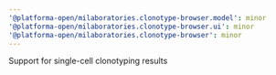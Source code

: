 ```yaml
---
'@platforma-open/milaboratories.clonotype-browser.model': minor
'@platforma-open/milaboratories.clonotype-browser.ui': minor
'@platforma-open/milaboratories.clonotype-browser': minor
---
```


Support for single-cell clonotyping results
